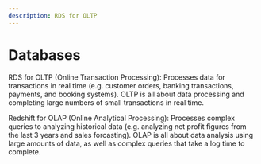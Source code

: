 ```yaml
---
description: RDS for OLTP
---
```


# Databases

RDS for OLTP (Online Transaction Processing): Processes data for transactions in real time (e.g. customer orders, banking transactions, payments, and booking systems). OLTP is all about data processing and completing large numbers of small transactions in real time.

Redshift for OLAP (Online Analytical Processing): Processes complex queries to analyzing historical data (e.g. analyzing net profit figures from the last 3 years and sales forcasting). OLAP is all about data analysis using large amounts of data, as well as complex queries that take a log time to complete.
